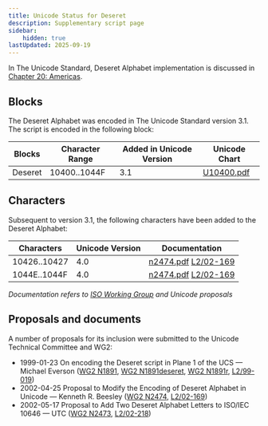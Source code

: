 ```yaml
---
title: Unicode Status for Deseret
description: Supplementary script page
sidebar:
    hidden: true
lastUpdated: 2025-09-19
---
```


In The Unicode Standard, Deseret Alphabet implementation is discussed in [Chapter 20: Americas](https://www.unicode.org/versions/latest/core-spec/chapter-20/#G27507).

## Blocks

The Deseret Alphabet was encoded in The Unicode Standard version 3.1. The script is encoded in the following block:

| Blocks | Character Range | Added in Unicode Version | Unicode Chart |
| ------ | --------------- | ------------------------ | ------------- |
| Deseret | 10400..1044F | 3.1 | [U10400.pdf](http://www.unicode.org/charts/PDF/U10400.pdf) |

## Characters

Subsequent to version 3.1, the following characters have been added to the Deseret Alphabet:

| Characters | Unicode Version | Documentation |
| ---------- | --------------- | ------------- |
| 10426..10427 | 4.0 | [n2474.pdf](https://www.unicode.org/wg2/docs/n2474.pdf) [L2/02-169](http://www.unicode.org/cgi-bin/GetMatchingDocs.pl?L2/02-169) |
| 1044E..1044F | 4.0 | [n2474.pdf](https://www.unicode.org/wg2/docs/n2474.pdf) [L2/02-169](http://www.unicode.org/cgi-bin/GetMatchingDocs.pl?L2/02-169) |

_Documentation refers to [ISO Working Group](https://www.unicode.org/wg2/) and Unicode proposals_

## Proposals and documents

A number of proposals for its inclusion were submitted to the Unicode Technical Committee and WG2:
- 1999-01-23 On encoding the Deseret script in Plane 1 of the UCS — Michael Everson ([WG2 N1891](https://www.unicode.org/wg2/docs/n1891.pdf), [WG2 N1891deseret](https://www.unicode.org/wg2/docs/n1891deseret.pdf), [WG2 N1891r](https://www.unicode.org/wg2/docs/n1891r.pdf), [L2/99-019](http://www.unicode.org/L2/L1999/n1891.pdf))
- 2002-04-25 Proposal to Modify the Encoding of Deseret Alphabet in Unicode — Kenneth R. Beesley ([WG2 N2474](https://www.unicode.org/wg2/docs/n2474.pdf), [L2/02-169](http://www.unicode.org/cgi-bin/GetMatchingDocs.pl?L2/02-169))
- 2002-05-17 Proposal to Add Two Deseret Alphabet Letters to ISO/IEC 10646 — UTC ([WG2 N2473](https://www.unicode.org/wg2/docs/n2473.pdf), [L2/02-218](http://www.unicode.org/cgi-bin/GetMatchingDocs.pl?L2/02-218))

